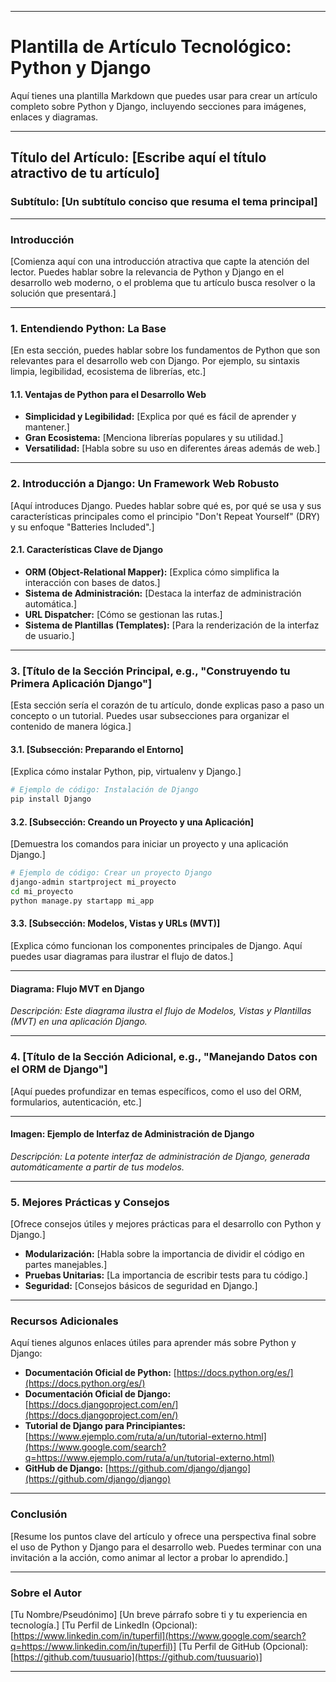-----

# Plantilla de Artículo Tecnológico: Python y Django

Aquí tienes una plantilla Markdown que puedes usar para crear un artículo completo sobre Python y Django, incluyendo secciones para imágenes, enlaces y diagramas.

-----

## Título del Artículo: [Escribe aquí el título atractivo de tu artículo]

### Subtítulo: [Un subtítulo conciso que resuma el tema principal]

-----

### Introducción

[Comienza aquí con una introducción atractiva que capte la atención del lector. Puedes hablar sobre la relevancia de Python y Django en el desarrollo web moderno, o el problema que tu artículo busca resolver o la solución que presentará.]

-----

### 1\. Entendiendo Python: La Base

[En esta sección, puedes hablar sobre los fundamentos de Python que son relevantes para el desarrollo web con Django. Por ejemplo, su sintaxis limpia, legibilidad, ecosistema de librerías, etc.]

#### 1.1. Ventajas de Python para el Desarrollo Web

  * **Simplicidad y Legibilidad:** [Explica por qué es fácil de aprender y mantener.]
  * **Gran Ecosistema:** [Menciona librerías populares y su utilidad.]
  * **Versatilidad:** [Habla sobre su uso en diferentes áreas además de web.]

-----

### 2\. Introducción a Django: Un Framework Web Robusto

[Aquí introduces Django. Puedes hablar sobre qué es, por qué se usa y sus características principales como el principio "Don't Repeat Yourself" (DRY) y su enfoque "Batteries Included".]

#### 2.1. Características Clave de Django

  * **ORM (Object-Relational Mapper):** [Explica cómo simplifica la interacción con bases de datos.]
  * **Sistema de Administración:** [Destaca la interfaz de administración automática.]
  * **URL Dispatcher:** [Cómo se gestionan las rutas.]
  * **Sistema de Plantillas (Templates):** [Para la renderización de la interfaz de usuario.]

-----

### 3\. [Título de la Sección Principal, e.g., "Construyendo tu Primera Aplicación Django"]

[Esta sección sería el corazón de tu artículo, donde explicas paso a paso un concepto o un tutorial. Puedes usar subsecciones para organizar el contenido de manera lógica.]

#### 3.1. [Subsección: Preparando el Entorno]

[Explica cómo instalar Python, pip, virtualenv y Django.]

```bash
# Ejemplo de código: Instalación de Django
pip install Django
```

#### 3.2. [Subsección: Creando un Proyecto y una Aplicación]

[Demuestra los comandos para iniciar un proyecto y una aplicación Django.]

```bash
# Ejemplo de código: Crear un proyecto Django
django-admin startproject mi_proyecto
cd mi_proyecto
python manage.py startapp mi_app
```

#### 3.3. [Subsección: Modelos, Vistas y URLs (MVT)]

[Explica cómo funcionan los componentes principales de Django. Aquí puedes usar diagramas para ilustrar el flujo de datos.]

-----

#### Diagrama: Flujo MVT en Django

*Descripción: Este diagrama ilustra el flujo de Modelos, Vistas y Plantillas (MVT) en una aplicación Django.*

-----

### 4\. [Título de la Sección Adicional, e.g., "Manejando Datos con el ORM de Django"]

[Aquí puedes profundizar en temas específicos, como el uso del ORM, formularios, autenticación, etc.]

-----

#### Imagen: Ejemplo de Interfaz de Administración de Django

*Descripción: La potente interfaz de administración de Django, generada automáticamente a partir de tus modelos.*

-----

### 5\. Mejores Prácticas y Consejos

[Ofrece consejos útiles y mejores prácticas para el desarrollo con Python y Django.]

  * **Modularización:** [Habla sobre la importancia de dividir el código en partes manejables.]
  * **Pruebas Unitarias:** [La importancia de escribir tests para tu código.]
  * **Seguridad:** [Consejos básicos de seguridad en Django.]

-----

### Recursos Adicionales

Aquí tienes algunos enlaces útiles para aprender más sobre Python y Django:

  * **Documentación Oficial de Python:** [https://docs.python.org/es/](https://docs.python.org/es/)
  * **Documentación Oficial de Django:** [https://docs.djangoproject.com/en/](https://docs.djangoproject.com/en/)
  * **Tutorial de Django para Principiantes:** [https://www.ejemplo.com/ruta/a/un/tutorial-externo.html](https://www.google.com/search?q=https://www.ejemplo.com/ruta/a/un/tutorial-externo.html)
  * **GitHub de Django:** [https://github.com/django/django](https://github.com/django/django)

-----

### Conclusión

[Resume los puntos clave del artículo y ofrece una perspectiva final sobre el uso de Python y Django para el desarrollo web. Puedes terminar con una invitación a la acción, como animar al lector a probar lo aprendido.]

-----

### Sobre el Autor

[Tu Nombre/Pseudónimo]
[Un breve párrafo sobre ti y tu experiencia en tecnología.]
[Tu Perfil de LinkedIn (Opcional): [https://www.linkedin.com/in/tuperfil](https://www.google.com/search?q=https://www.linkedin.com/in/tuperfil)]
[Tu Perfil de GitHub (Opcional): [https://github.com/tuusuario](https://github.com/tuusuario)]

-----
